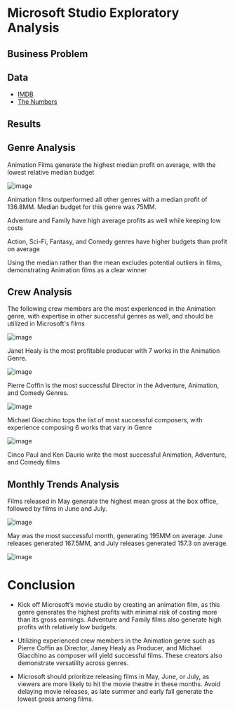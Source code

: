 # Microsoft Studio Exploratory Analysis

## Business Problem

## Data

* [IMDB](https://www.imdb.com/)
* [The Numbers](https://www.the-numbers.com/)


## Results

## Genre Analysis

Animation Films generate the highest median profit on average, with the lowest relative median budget

![image](https://user-images.githubusercontent.com/71892324/137145150-0a79dbf7-7e74-4817-98ce-157cb978636a.png)

Animation films outperformed all other genres with a median profit of 136.8MM.  Median budget for this genre was 75MM.

Adventure and Family have high average profits as well while keeping low costs

Action, Sci-Fi, Fantasy, and Comedy genres have higher budgets than profit on average

Using the median rather than the mean excludes potential outliers in films, demonstrating Animation films as a clear winner

## Crew Analysis

The following crew members are the most experienced in the Animation genre, with expertise in other successful genres as well, and should be utilized in Microsoft's films

![image](https://user-images.githubusercontent.com/71892324/137145435-7688b184-a379-434b-87b1-cc13240b27fb.png)

Janet Healy is the most profitable producer with 7 works in the Animation Genre. 

![image](https://user-images.githubusercontent.com/71892324/137145472-c523f80e-d69e-4e01-926a-aa6b65bd26a6.png)

Pierre Coffin is the most successful Director in the Adventure, Animation, and Comedy Genres.

![image](https://user-images.githubusercontent.com/71892324/137145483-7f8805a3-34d4-4518-aca5-7634080dc1e4.png)

Michael Giacchino tops the list of most successful composers, with experience composing 6 works that vary in Genre

![image](https://user-images.githubusercontent.com/71892324/137145489-68ea0177-6714-4dec-84d2-538e5d461c00.png)

Cinco Paul and Ken Daurio write the most successful Animation,  Adventure, and Comedy films

## Monthly Trends Analysis

Films released in May generate the highest mean gross at the box office, followed by films in June and July.

![image](https://user-images.githubusercontent.com/71892324/137145519-8a0ba906-ef8d-455d-85ba-d4fe275dbb21.png)

May was the most successful month, generating 195MM on average. June releases generated 167.5MM, and July releases generated 157.3 on average.

![image](https://user-images.githubusercontent.com/71892324/137145541-e000e78e-1b56-43ae-9e6f-7f7eb39f9575.png)


# Conclusion

* Kick off Microsoft’s movie studio
by creating an animation film, as this genre generates the highest profits with
minimal risk of costing more than its gross earnings.  Adventure and Family films also generate high
profits with relatively low budgets.

* Utilizing experienced crew members in the Animation genre such as Pierre Coffin as Director,  Janey Healy as Producer, and Michael Giacchino as composer will yield successful films. These creators also demonstrate versatility across genres.

* Microsoft should prioritize releasing films in May, June, or July, as viewers are more likely to hit the movie theatre in these months.  Avoid delaying movie releases, as late summer and early fall generate the lowest gross among films.













